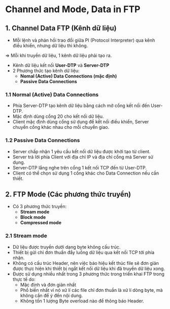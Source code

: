# Channel and Mode, Data in FTP
## 1. Channel Data FTP (Kênh dữ liệu)
- Mỗi lệnh và phản hồi trao đổi giữa PI (Protocol Interpreter) qua kênh điều khiển, nhưng dữ liệu thì không.

=> Mỗi khi truyền dữ liệu, 1 kênh dữ liệu phải tạo ra.
- Kênh dữ liệu kết nối __User-DTP__ và __Server-DTP__
- 2 Phương thức tạo kênh dữ liệu:
  + **Nomal (Active) Data Connections (mặc định)**
  + **Passive Data Connections**

### 1.1 Normal (Active) Data Connections
- Phía Server-DTP tạo kênh dữ liệu bằng cách mở cổng kết nối đến User-DTP.
- Mặc định dùng cổng 20 cho kết nối dữ liệu.
- Client mặc định dùng cổng sử dụng để kết nối điều khiển, Server chuyển cổng khác nhau cho mỗi chuyển giao. 

### 1.2 Passive Data Connections
- Server chấp nhận 1 yêu cầu kết nối dữ liệu được khởi tạo từ client.
- Server trả lời phía Client với địa chỉ IP và địa chỉ cổng mà Server sử dụng.
- Server-DTP lắng nghe trên cổng 1 kết nối TCP đến từ User-DTP.
- Client có thể chọn sử dụng 1 cổng khác cho Data Connection nếu cần thiết.

## 2. FTP Mode (Các phương thức truyền)
- Có 3 phương thức truyền:
  + __Stream mode__
  + __Block mode__
  + __Compressed mode__

### 2.1 Stream mode
- Dữ liệu được truyền dưới dạng byte không cấu trúc.
- Thiết bị gửi chỉ đơn thuần đẩy luồng dữ liệu qua kết nối TCP tới phía nhận.
- Không có cấu trúc Header, nên việc báo hiệu kết thúc file sẽ đơn giản được thực hiện khi thiết bị ngắt kết nối dữ liệu khi đã truyền dữ liệu xong.
- Được sử dụng nhiều nhất trong 3 phương thức trong triển khai FTP trong thực tế do:
  + Mặc định và đơn giản nhất
  + Phổ biến nhất vì nó xử lí các file chỉ đơn thuần là xử lí dòng byte, mà không cần để ý đến nội dung.
  + Không tốn 1 lượng Byte overload nào để thông báo Header.

